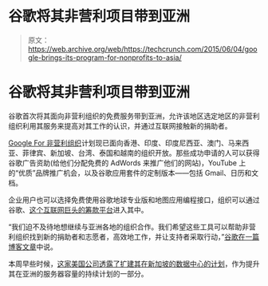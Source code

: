 # 谷歌将其非营利项目带到亚洲 

> 原文：<https://web.archive.org/web/https://techcrunch.com/2015/06/04/google-brings-its-program-for-nonprofits-to-asia/>

# 谷歌将其非营利项目带到亚洲

谷歌首次将其面向非营利组织的免费服务带到亚洲，允许该地区选定地区的非营利组织利用其服务来提高对其工作的认识，并通过互联网接触新的捐助者。

[Google For 非营利组织](https://web.archive.org/web/20230209133938/http://www.google.com/nonprofits/join/)计划现已面向香港、印度、印度尼西亚、澳门、马来西亚、菲律宾、新加坡、台湾、泰国和越南的组织开放。那些成功申请的人可以获得谷歌广告资助(给他们分配免费的 AdWords 来推广他们的网站)，YouTube 上的“优质”品牌推广机会，以及谷歌应用套件的定制版本——包括 Gmail、日历和文档。

企业用户也可以选择免费使用谷歌地球专业版和地图应用编程接口，组织可以通过谷歌、[这个互联网巨头的筹款平台](https://web.archive.org/web/20230209133938/https://techcrunch.com/2013/04/18/googles-one-today-app-aims-to-make-charitable-donations-a-more-social-and-frequent-experience/)进入其中。

“我们迫不及待地想继续与亚洲各地的组织合作。我们希望这些工具可以帮助非营利组织找到新的捐助者和志愿者，高效地工作，并让支持者采取行动，”[谷歌在一篇博客文章](https://web.archive.org/web/20230209133938/http://googleasiapacific.blogspot.sg/2015/06/helping-asian-nonprofits-reach-new.html)中说。

本周早些时候，[这家美国公司透露了扩建其在新加坡的数据中心的计划](https://web.archive.org/web/20230209133938/https://techcrunch.com/2015/06/02/google-expands-its-data-centers-in-asia-as-millions-come-online-for-first-time/)，作为提升其在亚洲的服务器容量的持续计划的一部分。